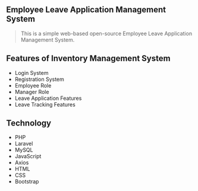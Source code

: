 ## Employee Leave Application Management System
<blockquote><p>This is a simple web-based open-source Employee Leave Application Management System.</p></blockquote>

## Features of Inventory Management System
<ul>
    <li>Login System</li>
    <li>Registration System</li>
    <li>Employee Role</li>
    <li>Manager Role</li>
    <li>Leave Application Features</li>
    <li>Leave Tracking Features</li>
</ul>

## Technology
<ul>
    <li>PHP</li>
    <li>Laravel</li>
    <li>MySQL</li>
    <li>JavaScript</li>
    <li>Axios</li>
    <li>HTML</li>
    <li>CSS</li>
    <li>Bootstrap</li>
</ul>

